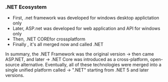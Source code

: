 ### .NET Ecosystem
* First, .net framework was developed for windows desktop applictation only
* Later, ASP.net was developed for web application and API for windows only 
* Then, .NET COREfor crossplatform 
* Finally , it's all merged now and called .NET

In summary, the .NET Framework was the original version
->  then came ASP.NET, and later
->  .NET Core was introduced as a cross-platform, open-source alternative. Eventually, all of these technologies were merged into a single unified platform called 
-> ".NET" starting from .NET 5 and later versions.
